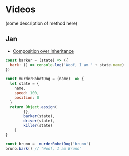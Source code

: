 # Videos

(some description of method here)

## Jan

- [Composition over Inheritance](https://www.youtube.com/watch?v=wfMtDGfHWpA)
```js
const barker = (state) => ({
  bark: () => console.log('Woof, I am ' + state.name)
})

const murderRobotDog = (name)  => {
  let state = {
    name,
    speed: 100,
    position: 0
  }
  return Object.assign(
        {},
        barker(state),
        driver(state),
        killer(state)
    )
}

const bruno =  murderRobotDog('bruno')
bruno.bark() // "Woof, I am Bruno"
```